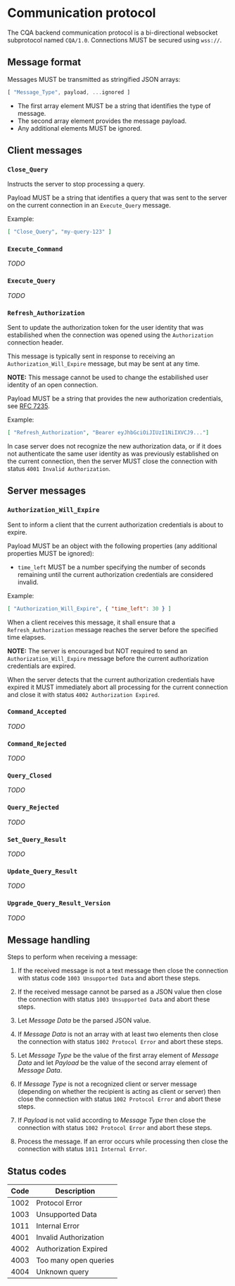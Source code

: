 # Communication protocol

The CQA backend communication protocol is a bi-directional websocket subprotocol named `CQA/1.0`. Connections MUST be secured using `wss://`.

## Message format

Messages MUST be transmitted as stringified JSON arrays:

```javascript
[ "Message_Type", payload, ...ignored ]
```

* The first array element MUST be a string that identifies the type of message.
* The second array element provides the message payload.
* Any additional elements MUST be ignored.

## Client messages

### `Close_Query`

Instructs the server to stop processing a query.

Payload MUST be a string that identifies a query that was sent to the server on the current connection in an `Execute_Query` message.

Example:

```json
[ "Close_Query", "my-query-123" ]
```

### `Execute_Command`
*TODO*


### `Execute_Query`
*TODO*


### `Refresh_Authorization`
Sent to update the authorization token for the user identity that was estabilished when the connection was opened using the `Authorization` connection header.

This message is typically sent in response to receiving an `Authorization_Will_Expire` message, but may be sent at any time.

**NOTE:** This message cannot be used to change the estabilished user identity of an open connection.

Payload MUST be a string that provides the new authorization credentials, see [RFC 7235](https://tools.ietf.org/html/rfc7235#section-4.2).

Example:

```json
[ "Refresh_Authorization", "Bearer eyJhbGciOiJIUzI1NiIXVCJ9..."]
```

In case server does not recognize the new authorization data, or if it does not authenticate the same user identity as was previously established on the current connection, then the server MUST close the connection with status `4001 Invalid Authorization`.



## Server messages

### `Authorization_Will_Expire`
Sent to inform a client that the current authorization credentials is about to expire.

Payload MUST be an object with the following properties (any additional properties MUST be ignored):

* `time_left` MUST be a number specifying the number of seconds remaining until the current authorization credentials are considered invalid.

Example:

```json
[ "Authorization_Will_Expire", { "time_left": 30 } ]
```

When a client receives this message, it shall ensure that a `Refresh_Authorization` message reaches the server before the specified time elapses.

**NOTE:** The server is encouraged but NOT required to send an `Authorization_Will_Expire` message before the current authorization credentials are expired.

When the server detects that the current authorization credentials have expired it MUST immediately abort all processing for the current connection and close it with status `4002 Authorization Expired`.

### `Command_Accepted`
*TODO*

### `Command_Rejected`
*TODO*

### `Query_Closed`
*TODO*

### `Query_Rejected`
*TODO*

### `Set_Query_Result`
*TODO*

### `Update_Query_Result`
*TODO*

### `Upgrade_Query_Result_Version`
*TODO*



## Message handling

Steps to perform when receiving a message:

1. If the received message is not a text message then close the connection with status code `1003 Unsupported Data` and abort these steps.

2. If the received message cannot be parsed as a JSON value then close the connection with status `1003 Unsupported Data` and abort these steps.

3. Let *Message Data* be the parsed JSON value.

4. If *Message Data* is not an array with at least two elements then close the connection with status `1002 Protocol Error` and abort these steps.

5. Let *Message Type* be the value of the first array element of *Message Data* and let *Payload* be the value of the second array element of *Message Data*.

6. If *Message Type* is not a recognized client or server message (depending on whether the recipient is acting as client or server) then close the connection with status `1002 Protocol Error` and abort these steps.

7. If *Payload* is not valid according to *Message Type* then close the connection with status `1002 Protocol Error` and abort these steps.

8. Process the message. If an error occurs while processing then close the connection with status `1011 Internal Error`.



## Status codes

Code|Description
----|---------------
1002|Protocol Error
1003|Unsupported Data
1011|Internal Error
4001|Invalid Authorization
4002|Authorization Expired
4003|Too many open queries
4004|Unknown query
